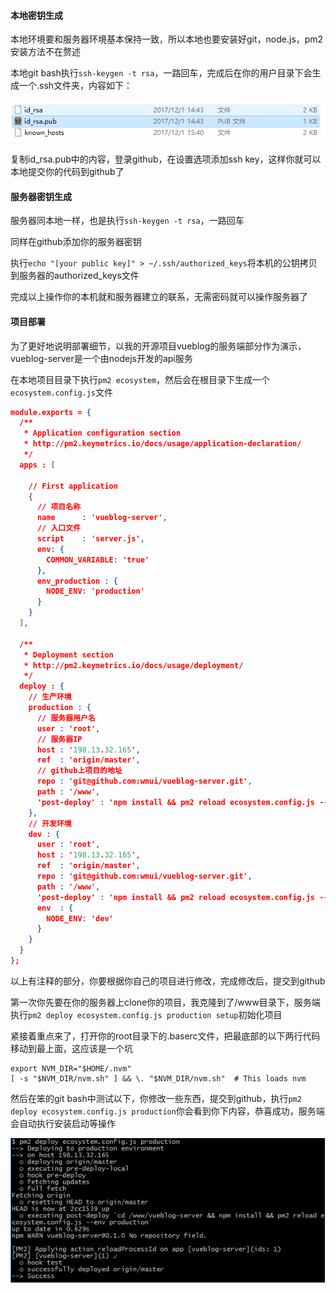 #### 本地密钥生成

本地环境要和服务器环境基本保持一致，所以本地也要安装好git，node.js，pm2安装方法不在赘述

本地git bash执行`ssh-keygen -t rsa`，一路回车，完成后在你的用户目录下会生成一个.ssh文件夹，内容如下：

![](/assets/2017-12-01_181752.png)

复制id\_rsa.pub中的内容，登录github，在设置选项添加ssh key，这样你就可以本地提交你的代码到github了

#### 服务器密钥生成

服务器同本地一样，也是执行`ssh-keygen -t rsa`，一路回车

同样在github添加你的服务器密钥

执行`echo "[your public key]" > ~/.ssh/authorized_keys`将本机的公钥拷贝到服务器的authorized\_keys文件

完成以上操作你的本机就和服务器建立的联系，无需密码就可以操作服务器了

#### 项目部署

为了更好地说明部署细节，以我的开源项目vueblog的服务端部分作为演示，vueblog-server是一个由nodejs开发的api服务

在本地项目目录下执行`pm2 ecosystem`，然后会在根目录下生成一个`ecosystem.config.js`文件

```json
module.exports = {
  /**
   * Application configuration section
   * http://pm2.keymetrics.io/docs/usage/application-declaration/
   */
  apps : [

    // First application
    {
      // 项目名称
      name      : 'vueblog-server',
      // 入口文件
      script    : 'server.js',
      env: {
        COMMON_VARIABLE: 'true'
      },
      env_production : {
        NODE_ENV: 'production'
      }
    }
  ],

  /**
   * Deployment section
   * http://pm2.keymetrics.io/docs/usage/deployment/
   */
  deploy : {
    // 生产环境
    production : {
      // 服务器用户名
      user : 'root',
      // 服务器IP
      host : '198.13.32.165',
      ref  : 'origin/master',
      // github上项目的地址
      repo : 'git@github.com:wmui/vueblog-server.git',
      path : '/www',
      'post-deploy' : 'npm install && pm2 reload ecosystem.config.js --env production'
    },
    // 开发环境
    dev : {
      user : 'root',
      host : '198.13.32.165',
      ref  : 'origin/master',
      repo : 'git@github.com:wmui/vueblog-server.git',
      path : '/www',
      'post-deploy' : 'npm install && pm2 reload ecosystem.config.js --env dev',
      env  : {
        NODE_ENV: 'dev'
      }
    }
  }
};

```

以上有注释的部分，你要根据你自己的项目进行修改，完成修改后，提交到github

第一次你先要在你的服务器上clone你的项目，我克隆到了/www目录下，服务端执行`pm2 deploy ecosystem.config.js production setup`初始化项目

紧接着重点来了，打开你的root目录下的.baserc文件，把最底部的以下两行代码移动到最上面，这应该是一个坑

```
export NVM_DIR="$HOME/.nvm"
[ -s "$NVM_DIR/nvm.sh" ] && \. "$NVM_DIR/nvm.sh"  # This loads nvm
```

然后在笨的git bash中测试以下，你修改一些东西，提交到github，执行`pm2 deploy ecosystem.config.js production`你会看到你下内容，恭喜成功，服务端会自动执行安装启动等操作

![](/assets/1.png)

